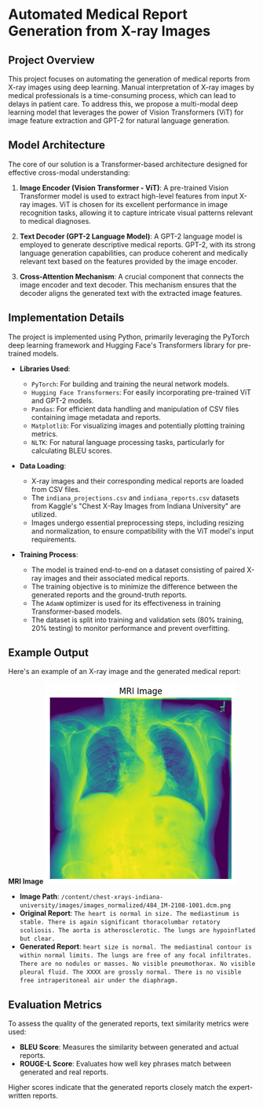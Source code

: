 # Automated Medical Report Generation from X-ray Images

## Project Overview

This project focuses on automating the generation of medical reports from X-ray images using deep learning. Manual interpretation of X-ray images by medical professionals is a time-consuming process, which can lead to delays in patient care. To address this, we propose a multi-modal deep learning model that leverages the power of Vision Transformers (ViT) for image feature extraction and GPT-2 for natural language generation.

## Model Architecture

The core of our solution is a Transformer-based architecture designed for effective cross-modal understanding:

1.  **Image Encoder (Vision Transformer - ViT)**: A pre-trained Vision Transformer model is used to extract high-level features from input X-ray images. ViT is chosen for its excellent performance in image recognition tasks, allowing it to capture intricate visual patterns relevant to medical diagnoses.

2.  **Text Decoder (GPT-2 Language Model)**: A GPT-2 language model is employed to generate descriptive medical reports. GPT-2, with its strong language generation capabilities, can produce coherent and medically relevant text based on the features provided by the image encoder.

3.  **Cross-Attention Mechanism**: A crucial component that connects the image encoder and text decoder. This mechanism ensures that the decoder aligns the generated text with the extracted image features.

## Implementation Details

The project is implemented using Python, primarily leveraging the PyTorch deep learning framework and Hugging Face's Transformers library for pre-trained models.

* **Libraries Used**:
    * `PyTorch`: For building and training the neural network models.
    * `Hugging Face Transformers`: For easily incorporating pre-trained ViT and GPT-2 models.
    * `Pandas`: For efficient data handling and manipulation of CSV files containing image metadata and reports.
    * `Matplotlib`: For visualizing images and potentially plotting training metrics.
    * `NLTK`: For natural language processing tasks, particularly for calculating BLEU scores.

* **Data Loading**:
    * X-ray images and their corresponding medical reports are loaded from CSV files.
    * The `indiana_projections.csv` and `indiana_reports.csv` datasets from Kaggle's "Chest X-Ray Images from Indiana University" are utilized.
    * Images undergo essential preprocessing steps, including resizing and normalization, to ensure compatibility with the ViT model's input requirements.

* **Training Process**:
    * The model is trained end-to-end on a dataset consisting of paired X-ray images and their associated medical reports.
    * The training objective is to minimize the difference between the generated reports and the ground-truth reports.
    * The `AdamW` optimizer is used for its effectiveness in training Transformer-based models.
    * The dataset is split into training and validation sets (80% training, 20% testing) to monitor performance and prevent overfitting.

## Example Output

Here's an example of an X-ray image and the generated medical report:

**MRI Image**
![MRI Image](output.png)

* **Image Path**: `/content/chest-xrays-indiana-university/images/images_normalized/484_IM-2108-1001.dcm.png`
* **Original Report**: `The heart is normal in size. The mediastinum is stable. There is again significant thoracolumbar rotatory scoliosis. The aorta is atherosclerotic. The lungs are hypoinflated but clear.`
* **Generated Report**: `heart size is normal. The mediastinal contour is within normal limits. The lungs are free of any focal infiltrates. There are no nodules or masses. No visible pneumothorax. No visible pleural fluid. The XXXX are grossly normal. There is no visible free intraperitoneal air under the diaphragm.`

## Evaluation Metrics

To assess the quality of the generated reports, text similarity metrics were used:

* **BLEU Score**: Measures the similarity between generated and actual reports.
* **ROUGE-L Score**: Evaluates how well key phrases match between generated and real reports.

Higher scores indicate that the generated reports closely match the expert-written reports.